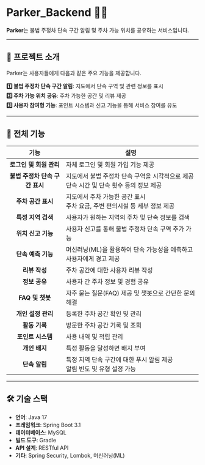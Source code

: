 # Parker_Backend 🚗📍

**Parker**는 불법 주정차 단속 구간 알림 및 주차 가능 위치를 공유하는 서비스입니다.

---


## 🚀 프로젝트 소개

Parker는 사용자들에게 다음과 같은 주요 기능을 제공합니다.<br>

**1️⃣ 불법 주정차 단속 구간 알림**: 지도에서 단속 구역 및 관련 정보를 표시<br>
**2️⃣ 주차 가능 위치 공유**: 주차 가능한 공간 및 리뷰 제공<br>
**3️⃣ 사용자 참여형 기능**: 포인트 시스템과 신고 기능을 통해 서비스 참여를 유도

---

## 🔑 전체 기능

| **기능**                | **설명**                                                                                 |
|:-----------------------:|-----------------------------------------------------------------------------------------|
| **로그인 및 회원 관리**  | 자체 로그인 및 회원 가입 기능 제공                                                       |
| **불법 주정차 단속 구간 표시** | 지도에서 불법 주정차 단속 구역을 시각적으로 제공<br>단속 시간 및 단속 횟수 등의 정보 제공                 |
| **주차 공간 표시**       | 지도에서 주차 가능한 공간 표시<br>주차 요금, 주변 편의시설 등 세부 정보 제공                                |
| **특정 지역 검색**       | 사용자가 원하는 지역의 주차 및 단속 정보를 검색                                            |
| **위치 신고 기능**       | 사용자 신고를 통해 불법 주정차 단속 구역 추가 가능                                          |
| **단속 예측 기능**       | 머신러닝(ML)을 활용하여 단속 가능성을 예측하고 사용자에게 경고 제공                           |
| **리뷰 작성**           | 주차 공간에 대한 사용자 리뷰 작성                                                        |
| **정보 공유**           | 사용자 간 주차 정보 및 경험 공유                                                         |
| **FAQ 및 챗봇**          | 자주 묻는 질문(FAQ) 제공 및 챗봇으로 간단한 문의 해결                                        |
| **개인 설정 관리**       | 등록한 주차 공간 확인 및 관리                                                           |
| **활동 기록**           | 방문한 주차 공간 기록 및 조회                                                           |
| **포인트 시스템**        | 사용 내역 및 적립 관리                                                                 |
| **개인 배지**           | 특정 활동을 달성하면 배지 부여                                                          |
| **단속 알림**           | 특정 지역 단속 구간에 대한 푸시 알림 제공<br>알림 빈도 및 유형 설정 가능                        |

---

## 🛠️ 기술 스택

- **언어**: Java 17  
- **프레임워크**: Spring Boot 3.1  
- **데이터베이스**: MySQL  
- **빌드 도구**: Gradle  
- **API 설계**: RESTful API  
- **기타**: Spring Security, Lombok, 머신러닝(ML)
